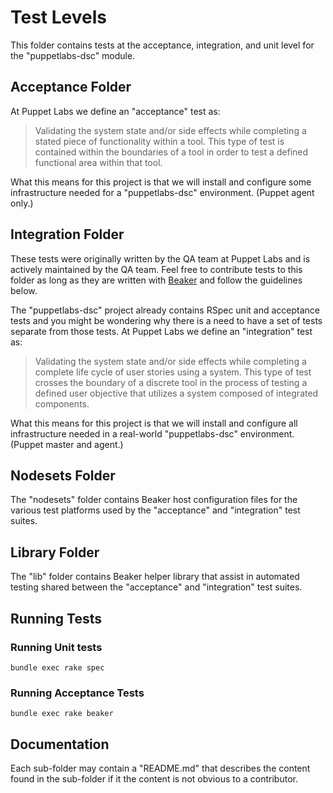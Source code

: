 Test Levels
===========================

This folder contains tests at the acceptance, integration, and unit level for the "puppetlabs-dsc" module. 

## Acceptance Folder

At Puppet Labs we define an "acceptance" test as:

> Validating the system state and/or side effects while completing a stated piece of functionality within a tool.
> This type of test is contained within the boundaries of a tool in order to test a defined functional area within
> that tool.

What this means for this project is that we will install and configure some infrastructure needed for a "puppetlabs-dsc"
environment. (Puppet agent only.)

## Integration Folder

These tests were originally written by the QA team at Puppet Labs and is actively maintained by the QA team.
Feel free to contribute tests to this folder as long as they are written with [Beaker](https://github.com/puppetlabs/beaker)
and follow the guidelines below.

The "puppetlabs-dsc" project already contains RSpec unit and acceptance tests and you might be wondering why there
is a need to have a set of tests separate from those tests. At Puppet Labs we define an "integration" test as:

> Validating the system state and/or side effects while completing a complete life cycle of user stories using a
> system. This type of test crosses the boundary of a discrete tool in the process of testing a defined user
> objective that utilizes a system composed of integrated components.

What this means for this project is that we will install and configure all infrastructure needed in a real-world
"puppetlabs-dsc" environment. (Puppet master and agent.)

## Nodesets Folder

The "nodesets" folder contains Beaker host configuration files for the various test platforms used by the "acceptance"
and "integration" test suites.

## Library Folder

The "lib" folder contains Beaker helper library that assist in automated testing shared between the "acceptance" and
"integration" test suites.

## Running Tests

### Running Unit tests
```
bundle exec rake spec
```

### Running Acceptance Tests
```
bundle exec rake beaker
```

## Documentation

Each sub-folder may contain a "README.md" that describes the content found in the sub-folder if it the content is
not obvious to a contributor.
